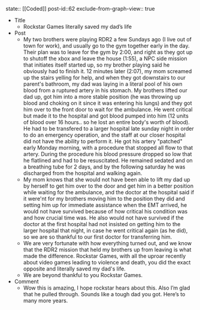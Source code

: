 state:: [[Coded]]
post-id::62
exclude-from-graph-view:: true

- Title
  - Rockstar Games literally saved my dad’s life
- Post
  - My two brothers were playing RDR2 a few Sundays ago (I live out of town for work), and usually go to the gym together early in the day. Their plan was to leave for the gym by 2:00, and right as they got up to shutoff the xbox and leave the house (1:55), a NPC side mission that initiates itself started up, so my brother playing said he obviously had to finish it. 12 minutes later (2:07), my mom screamed up the stairs yelling for help, and when they got downstairs to our parent's bathroom, my dad was laying in a literal pool of his own blood from a ruptured artery in his stomach. My brothers lifted our dad up, got him into a more stable position (he was throwing up blood and choking on it since it was entering his lungs) and they got him over to the front door to wait for the ambulance. He went critical but made it to the hospital and got blood pumped into him (12 units of blood over 16 hours.. so he lost an entire body's worth of blood). He had to be transfered to a larger hospital late sunday night in order to do an emergency operation, and the staff at our closer hospital did not have the ability to perform it. He got his artery "patched" early Monday morning, with a procedure that stopped all flow to that artery. During the procedure his blood pressure dropped so low that he flatlined and had to be resuscitated. He remained sedated and on a breathing tube for 2 days, and by the following saturday he was discharged from the hospital and walking again.
  - My mom knows that she would not have been able to lift my dad up by herself to get him over to the door and get him in a better position while waiting for the ambulance, and the doctor at the hospital said if it were'nt for my brothers moving him to the position they did and setting him up for immediate assistance when the EMT arrived, he would not have survived because of how critical his condition was and how crucial time was. He also would not have survived if the doctor at the first hospital had not insisted on getting him to the larger hospital that night, in case he went critical again (as he did), so we are so thankful to our first doctor for transferring him.
  - We are very fortunate with how everything turned out, and we know that the RDR2 mission that held my brothers up from leaving is what made the difference. Rockstar Games, with all the uproar recently about video games leading to violence and death, you did the exact opposite and literally saved my dad's life.
  - We are beyond thankful to you Rockstar Games.
- Comment
  - Wow this is amazing, I hope rockstar hears about this. Also I’m glad that he pulled through. Sounds like a tough dad you got. Here’s to many more years.
